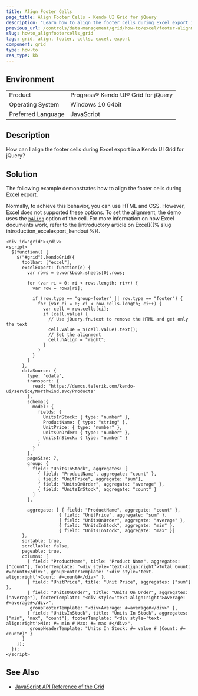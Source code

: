 ```yaml
---
title: Align Footer Cells
page_title: Align Footer Cells - Kendo UI Grid for jQuery
description: "Learn how to align the footer cells during Excel export in a Kendo UI Grid for jQuery."
previous_url: /controls/data-management/grid/how-to/excel/footer-alignment
slug: howto_alignfootercells_grid
tags: grid, align, footer, cells, excel, export
component: grid
type: how-to
res_type: kb
---
```


## Environment

<table>
 <tr>
  <td>Product</td>
  <td>Progress® Kendo UI® Grid for jQuery</td>
 </tr>
 <tr>
  <td>Operating System</td>
  <td>Windows 10 64bit</td>
 </tr>
 <tr>
  <td>Preferred Language</td>
  <td>JavaScript</td>
 </tr>
</table>

## Description

How can I align the footer cells during Excel export in a Kendo UI Grid for jQuery?

## Solution

The following example demonstrates how to align the footer cells during Excel export.

Normally, to achieve this behavior, you can use HTML and CSS. However, Excel does not supported these options. To set the alignment, the demo uses the [`hAlign`](/api/javascript/ooxml/workbook/configuration/sheets.rows.cells.halign) option of the cell. For more information on how Excel documents work, refer to the [introductory article on Excel]({% slug introduction_excelexport_kendoui %}).

```dojo
<div id="grid"></div>
<script>
  $(function() {
    $("#grid").kendoGrid({
      toolbar: ["excel"],
      excelExport: function(e) {
        var rows = e.workbook.sheets[0].rows;

        for (var ri = 0; ri < rows.length; ri++) {
          var row = rows[ri];

          if (row.type == "group-footer" || row.type == "footer") {
            for (var ci = 0; ci < row.cells.length; ci++) {
              var cell = row.cells[ci];
              if (cell.value) {
                // Use jQuery.fn.text to remove the HTML and get only the text
                cell.value = $(cell.value).text();
                // Set the alignment
                cell.hAlign = "right";
              }
            }
          }
        }
      },
      dataSource: {
        type: "odata",
        transport: {
          read: "https://demos.telerik.com/kendo-ui/service/Northwind.svc/Products"
        },
        schema:{
          model: {
            fields: {
              UnitsInStock: { type: "number" },
              ProductName: { type: "string" },
              UnitPrice: { type: "number" },
              UnitsOnOrder: { type: "number" },
              UnitsInStock: { type: "number" }
            }
          }
        },
        pageSize: 7,
        group: {
          field: "UnitsInStock", aggregates: [
            { field: "ProductName", aggregate: "count" },
            { field: "UnitPrice", aggregate: "sum"},
            { field: "UnitsOnOrder", aggregate: "average" },
            { field: "UnitsInStock", aggregate: "count" }
          ]
        },

        aggregate: [ { field: "ProductName", aggregate: "count" },
                    { field: "UnitPrice", aggregate: "sum" },
                    { field: "UnitsOnOrder", aggregate: "average" },
                    { field: "UnitsInStock", aggregate: "min" },
                    { field: "UnitsInStock", aggregate: "max" }]
      },
      sortable: true,
      scrollable: false,
      pageable: true,
      columns: [
        { field: "ProductName", title: "Product Name", aggregates: ["count"], footerTemplate: "<div style='text-align:right'>Total Count: #=count#</div>", groupFooterTemplate: "<div style='text-align:right'>Count: #=count#</div>" },
        { field: "UnitPrice", title: "Unit Price", aggregates: ["sum"] },
        { field: "UnitsOnOrder", title: "Units On Order", aggregates: ["average"], footerTemplate: "<div style='text-align:right'>Average: #=average#</div>",
         groupFooterTemplate: "<div>Average: #=average#</div>" },
        { field: "UnitsInStock", title: "Units In Stock", aggregates: ["min", "max", "count"], footerTemplate: "<div style='text-align:right'>Min: #= min # Max: #= max #</div>",
         groupHeaderTemplate: "Units In Stock: #= value # (Count: #= count#)" }
      ]
    });
  });
</script>
```

## See Also

* [JavaScript API Reference of the Grid](/api/javascript/ui/grid)
